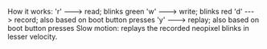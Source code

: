 How it works:
'r' ---> read; blinks green
'w' ---> write; blinks red
'd' ---> record; also based on boot button presses
'y' ---> replay; also based on boot button presses
Slow motion: replays the recorded neopixel blinks in lesser velocity.
